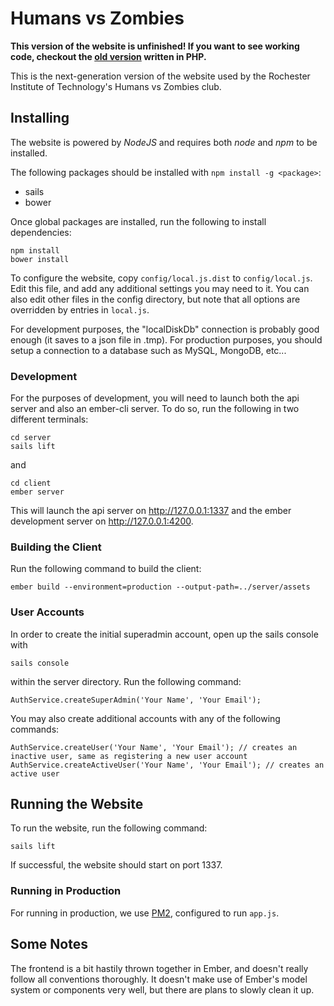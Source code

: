 # Humans vs Zombies

__This version of the website is unfinished! If you want to see working code,
checkout the [old version](https://github.com/redxdev/hvzsite) written in
PHP.__

This is the next-generation version of the website used by the Rochester
Institute of Technology's Humans vs Zombies club.

## Installing

The website is powered by _NodeJS_ and requires both _node_ and _npm_ to be
installed.

The following packages should be installed with `npm install -g <package>`:

  - sails
  - bower

Once global packages are installed, run the following to install dependencies:

    npm install
    bower install

To configure the website, copy `config/local.js.dist` to `config/local.js`.
Edit this file, and add any additional settings you may need to it. You can
also edit other files in the config directory, but note that all options
are overridden by entries in `local.js`.

For development purposes, the "localDiskDb" connection is probably good
enough (it saves to a json file in .tmp). For production purposes, you should
setup a connection to a database such as MySQL, MongoDB, etc...

### Development

For the purposes of development, you will need to launch both the api server and also an ember-cli server. To do so,
run the following in two different terminals:

    cd server
    sails lift
    
and

    cd client
    ember server
    
This will launch the api server on http://127.0.0.1:1337 and the ember development server on http://127.0.0.1:4200.

### Building the Client

Run the following command to build the client:

    ember build --environment=production --output-path=../server/assets

### User Accounts

In order to create the initial superadmin account, open up the sails console with

    sails console
    
within the server directory. Run the following command:

    AuthService.createSuperAdmin('Your Name', 'Your Email');

You may also create additional accounts with any of the following commands:

    AuthService.createUser('Your Name', 'Your Email'); // creates an inactive user, same as registering a new user account
    AuthService.createActiveUser('Your Name', 'Your Email'); // creates an active user

## Running the Website

To run the website, run the following command:

    sails lift

If successful, the website should start on port 1337.

### Running in Production

For running in production, we use [PM2](http://pm2.keymetrics.io/), configured
to run `app.js`.

## Some Notes

The frontend is a bit hastily thrown together in Ember, and doesn't really follow all conventions thoroughly. It doesn't
make use of Ember's model system or components very well, but there are plans to slowly clean it up.
